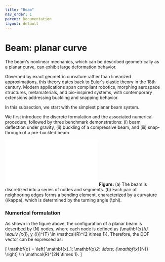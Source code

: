 ```yaml
---
title: "Beam"
nav_order: 1
parent: Documentation
layout: default
---
```


# Beam: planar curve

The beam's nonlinear mechanics, which can be described geometrically as a planar curve, can exhibit large deformation behavior.

Governed by exact geometric curvature rather than linearized approximations, this theory dates back to Euler's elastic theory in the 18th century. Modern applications span compliant robotics, morphing aerospace structures, metamaterials, and bio-inspired systems, with contemporary extensions addressing buckling and snapping behavior.

In this subsection, we start with the simplest planar beam system.

We first introduce the discrete formulation and the associated numerical procedure, followed by three benchmark demonstrations: (i) beam deflection under gravity, (ii) buckling of a compressive beam, and (iii) snap-through of a pre-buckled beam.

![Planar beam model in DDG simulations](Figures/beam_model.pdf)
**Figure:** (a) The beam is discretized into a series of nodes and segments. (b) Each pair of neighboring edges forms a bending element, characterized by a curvature \(\kappa\), which is determined by the turning angle \(\phi\).

### Numerical formulation

As shown in the figure above, the configuration of a planar beam is described by \(N\) nodes, where each node is defined as \(\mathbf{x}_{i} \equiv [x_{i}, y_{i}]^{T} \in \mathcal{R}^{2 \times 1}\). Therefore, the DOF vector can be expressed as:

\[
\mathbf{q} = \left[ \mathbf{x}_1; \mathbf{x}_2; \ldots; {\mathbf{x}_{N}} \right] \in \mathcal{R}^{2N \times 1}.
\]

<!-- Two types of elements are used to capture the total elastic energies of a discrete planar beam: (i) stretching element and (ii) bending element, with \(N_{s}\) and \(N_{b}\) representing the number of each, respectively.

Note that if only the stretching element is considered, the bending-dominated beam structures would reduce to the stretching-dominated cable structures.

#### Stretching element

The stretching element is comprised of two connected nodes, defined as:

\[
\mathcal{S}: \{\mathbf{x}_{1}, \mathbf{x}_{2} \}.
\]

Hereafter, we omit the subscript \(i\) for simplicity. The local DOF vector of the stretching element is defined as:

\[
\mathbf{q}^{s} \equiv [\mathbf{x}_{1}; \mathbf{x}_{2} ] \in \mathcal{R}^{4 \times 1}.
\]

The edge length is the \(\mathcal{L}_{2}\) norm of the edge vector, defined as:

\[
l = || \mathbf{x}_{2} - \mathbf{x}_{1} ||.
\]

The stretching strain is based on the uniaxial elongation of the edge, defined as:

\[
{\varepsilon} = \frac{l}{\bar{l}} - 1.
\]

Using the linear elastic model, the total stretching energy is expressed as a quadratic function of the strain:

\[
E^s = \frac{1}{2} EA (\varepsilon)^2 \bar{l},
\]

where \(EA\) is the local stretching stiffness.

The local stretching force vector and Hessian matrix can be derived through a variational approach:

\[
\mathbf{F}^{s}_{\mathrm{local}} = -\frac{\partial E^{s}}{\partial \mathbf{q}^{s}}, \quad \mathbb{K}^{s}_{\mathrm{local}} = \frac{\partial^2 E^{s}}{\partial \mathbf{q}^{s} \partial \mathbf{q}^{s}}.
\]

The detailed formulation can be found in the MATLAB code.

#### Bending element

Similarly, the bending element consists of two consecutive edges sharing a common node:

\[
\mathcal{B}: \{ \mathcal{S}_{1}, \mathcal{S}_{2}\}, \quad \mathcal{S}_{1} : \{ \mathbf{x}_{1}, \mathbf{x}_{2} \}, \quad \mathcal{S}_{2} : \{ \mathbf{x}_{2}, \mathbf{x}_{3} \}.
\]

The local DOF vector is:

\[
\mathbf{q}^{b} \equiv [\mathbf{x}_{1}; \mathbf{x}_{2}; \mathbf{x}_{3} ] \in \mathcal{R}^{6 \times 1}.
\]

The two edge vectors are:

\[
\mathbf{e}_{1} = \mathbf{x}_{2} - \mathbf{x}_{1}, \quad \mathbf{e}_{2} = \mathbf{x}_{3} - \mathbf{x}_{2}.
\]

The Voronoi length of the bending element is:

\[
l = \frac{1}{2} \left( || \mathbf{e}_{1} || + || \mathbf{e}_{2} || \right).
\]

The bending curvature is associated with the turning angle between the two connecting edges:

\[
{\kappa} = \frac{2 \tan \left( \frac{\phi}{2} \right)}{l}.
\]

The discrete bending energy is given by:

\[
E^{b} = \frac{1}{2} EI (\kappa - \bar{\kappa})^2 \bar{l},
\]

where \(EI\) represents the local bending stiffness.

The local bending force vector and Hessian matrix are derived using a variational approach:

\[
\mathbf{F}^{b}_{\mathrm{local}} = -\frac{\partial E^{b}}{\partial \mathbf{q}^{b}}, \quad \mathbb{K}^{b}_{\mathrm{local}} = \frac{\partial^2 E^{b}}{\partial \mathbf{q}^{b} \partial \mathbf{q}^{b}}.
\]

The detailed formulation can be found in the MATLAB code.

### Equations of motion

With the formulation of the internal elastic force and the associated stiffness matrix, we can incorporate the inertial and damping effects to derive the dynamic equations of motion:

\[
\mathbb{M} \ddot{\mathbf{q}} + \mu \mathbb{M} \dot{\mathbf{q}} - \mathbf{F}^{s} - \mathbf{F}^{b} - \mathbf{F}^{\text{ext}} = \mathbf{0}.
\]

Here, the mass matrix, \(\mathbb{M}\), is time-invariant and can be easily obtained based on the element size and material density. -->